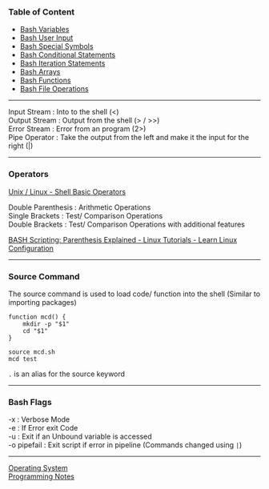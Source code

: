 ### Table of Content

* [Bash Variables](Bash%20Variables.md)
* [Bash User Input](Bash%20User%20Input.md)
* [Bash Special Symbols](Bash%20Special%20Symbols.md)
* [Bash Conditional Statements](Bash%20Conditional%20Statements.md)
* [Bash Iteration Statements](Bash%20Iteration%20Statements.md)
* [Bash Arrays](Bash%20Arrays.md)
* [Bash Functions](Bash%20Functions.md)
* [Bash File Operations](Bash%20File%20Operations.md)

---

Input Stream : Into to the shell (\<)  
Output Stream : Output from the shell (> / >>)  
Error Stream : Error from an program (2>)  
Pipe Operator : Take the output from the left and make it the input for the right (|)

---

### Operators

[Unix / Linux - Shell Basic Operators](https://www.tutorialspoint.com/unix/unix-basic-operators.htm)

Double Parenthesis : Arithmetic Operations  
Single Brackets : Test/ Comparison Operations  
Double Brackets : Test/ Comparison Operations with additional features

[BASH Scripting: Parenthesis Explained - Linux Tutorials - Learn Linux Configuration](https://linuxconfig.org/bash-scripting-parenthesis-explained)

---

### Source Command

The source command is used to load code/ function into the shell (Similar to importing packages)

````shell
function mcd() {
	mkdir -p "$1"
	cd "$1"
}

source mcd.sh
mcd test
````

`.` is an alias for the source keyword

---

### Bash Flags

-x : Verbose Mode  
-e : If Error exit Code  
-u : Exit if an Unbound variable is accessed  
-o pipefail : Exit script if error in pipeline (Commands changed using `|`)

---

[Operating System](../../Operating%20System.md)  
[Programming Notes](../../../Programming%20Notes/Programming%20Notes.md)
